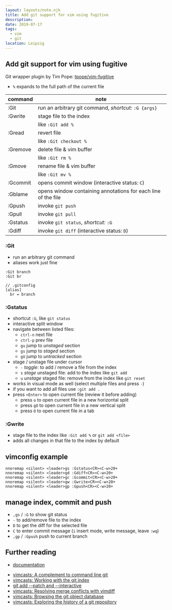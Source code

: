 ```yaml
---
layout: layouts/note.njk
title: Add git support for vim using fugitive
description:
date: 2019-07-17
tags:
  - vim
  - git
location: Leipzig
---
```

## Add git support for vim using fugitive

Git wrapper plugin by Tim Pope: [tpope/vim-fugitive](https://github.com/tpope/vim-fugitive)

- `%` expands to the full path of the current file

| command  | note                                                          |
|----------|---------------------------------------------------------------|
| :Git     | run an arbitrary git command, *shortcut:* `:G {args}`         |
| :Gwrite  | stage file to the index                                       |
|          | like `:Git add %`                                             |
| :Gread   | revert file                                                   |
|          | like `:Git checkout %`                                        |
| :Gremove | delete file & vim buffer                                      |
|          | like `:Git rm %`                                              |
| :Gmove   | rename file & vim buffer                                      |
|          | like `:Git mv %`                                              |
| :Gcommit | opens commit window (interactive status: `C`)                 |
| :Gblame  | opens window containing annotations for each line of the file |
| :Gpush   | invoke `git push`                                             |
| :Gpull   | invoke `git pull`                                             |
| :Gstatus | invoke `git status`, *shortcut:* `:G`                         |
| :Gdiff   | invoke `git diff` (interactive status: `D`)                  |

### :Git

- run an arbitrary git command
- aliases work just fine

```
:Git branch
:Git br

// .gitconfig
[alias]
  br = branch
```

### :Gstatus

- shortcut `:G`, like `git status`
- interactive split window
- navigate between listed files:
  - `ctrl-n` next file
  - `ctrl-p` prev file
  - `gu` jump to *unstaged* section
  - `gs` jump to *staged* section
  - `gU` jump to *untracked* section
- stage / unstage file under cursor
  - `-` *toggle*: to add / remove a file from the index
  - `s` *stage* unstaged file: add to the index like `git add`
  - `u` *unstage* staged file: remove from the index like `git reset`
- works in visual mode as well (select multiple files and press `-`)
- if you want to add all files use `:git add .`
- press `<Enter>` to open current file (review it before adding)
    - press `o` to open current file in a new horizontal split
    - press `gO` to open current file in a new vertical split
    - press `O` to open current file in a tab

### :Gwrite

- stage file to the index like `:Git add %` or `git add <file>`
- adds all changes in that file to the index by default

## vimconfig example

```
nnoremap <silent> <leader>gs :Gstatus<CR><C-w>20+
nnoremap <silent> <leader>gd :Gdiff<CR><C-w>20+
nnoremap <silent> <leader>gc :Gcommit<CR><C-w>20+
nnoremap <silent> <leader>gw :Gwrite<CR><C-w>20+
nnoremap <silent> <leader>gp :Gpush<CR><C-w>20+
```

## manage index, commit and push

- `,gs` / `:G` to show git status
- `-` to add/remove file to the index
- `D` to get the diff for the selected file
- `C` to enter commit message (`i` insert mode, write message, leave `:wq`)
- `,gp` / `:Gpush` push to current branch

## Further reading

- [documentation](https://github.com/tpope/vim-fugitive/blob/master/doc/fugitive.txt)
* [vimcasts: A complement to command line git](http://vimcasts.org/e/31)
* [vimcasts: Working with the git index](http://vimcasts.org/e/32)
* [git add --patch and --interactive](https://nuclearsquid.com/writings/git-add/)
* [vimcasts: Resolving merge conflicts with vimdiff](http://vimcasts.org/e/33)
* [vimcasts: Browsing the git object database](http://vimcasts.org/e/34)
* [vimcasts: Exploring the history of a git repository](http://vimcasts.org/e/35)

